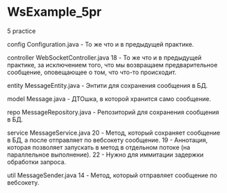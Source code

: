 # WsExample_5pr
5 practice

config
	Configuration.java
		- То же что и в предыдущей практике.

controller
	WebSocketController.java
		18 - То же что и в предыдущей практике, за исключением того, что мы возвращаем предварительное сообщение, оповещающее о том, что что-то происходит.

entity
	MessageEntity.java
		- Энтити для сохранения сообщения в БД.

model
	Message.java
		- ДТОшка, в которой хранится само сообщение.

repo
	MessageRepository.java
		- Репозиторий для сохранения сообщения в БД.

service
	MessageService.java
		20 - Метод, который сохраняет сообщение в БД, а после отправляет по вебсокету сообщение.
		19 - Аннотация, которая позволяет запускать в метод в отдельном потоке (на параллельное выполнение).
		22 - Нужно для иммитации задержки обработки запроса.

util
	MessageSender.java
		14 - Метод, который отправляет сообщение по вебсокету.
